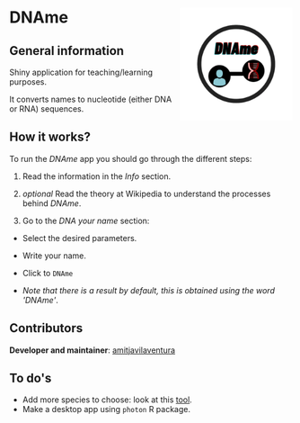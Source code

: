 # DNAme <img src="www/DNAme_logo.png" align="right" alt="" width="200" />

## General information

Shiny application for teaching/learning purposes.

It converts names to nucleotide (either DNA or RNA) sequences.

## How it works?

To run the *DNAme* app you should go through the different steps:

1. Read the information in the *Info* section.

2. *optional* Read the theory at Wikipedia to understand the processes behind *DNAme*.

3. Go to the *DNA your name* section:

  + Select the desired parameters.
      
  + Write your name.
  
  + Click to `DNAme`
  
  + *Note that there is a result by default, this is obtained using the word 'DNAme'*.
      

## Contributors

**Developer and maintainer**: [amitjavilaventura](https://amijtavilaventura.github.io)

## To do's

* Add more species to choose: look at this [tool](https://www.genscript.com/tools/codon-frequency-table).
* Make a desktop app using `photon` R package.
